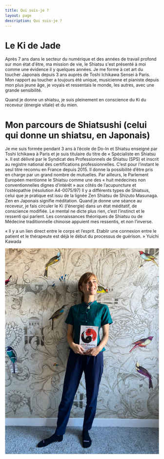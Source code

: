 ```yaml
---
title: Qui suis-je ?
layout: page
description: Qui suis-je ?
---
```


# Le Ki de Jade

Après 7 ans dans le secteur du numérique et des années de travail profond sur mon état d'être, ma mission de vie, le Shiatsu s'est présenté à moi comme une évidence il y quelques années. Je me forme à cet art du toucher Japonais depuis 3 ans auprès de Toshi Ichikawa Sensei à Paris.
Mon rapport au toucher a toujours été unique, musicienne et pianiste depuis mon plus jeune âge, je voyais et ressentais le monde, les autres, avec une grande sensibilité.

Quand je donne un shiatsu, je suis pleinement en conscience du Ki du receveur (énergie vitale) et du mien.


# Mon parcours de Shiatsushi (celui qui donne un shiatsu, en Japonais) 

Je me suis formée pendant 3 ans à l’école de Do-In et Shiatsu enseigné par Toshi Ichikawa à Paris et je suis titulaire du titre de « Spécialiste en Shiatsu ». Il est délivré par le Syndicat des Professionnels de Shiatsu (SPS) et inscrit au registre national des certifications professionnelles. C’est pour l’instant le seul titre reconnu en France depuis 2015. Il donne la possibilité d’être pris en charge par un grand nombre de mutuelles. Par ailleurs, le Parlement Européen mentionne le Shiatsu comme une des « huit médecines non conventionnelles dignes d’intérêt » aux côtés de l’acupuncture et l’ostéopathie (résolution A4-0075/97)
Il y a différents types de Shiatsus, celui que je pratique est issu de la lignée Zen Shiatsu de Shizuto Masunaga. Zen en Japonais signifie méditation. Quand je donne une séance au receveur, je fais circuler le Ki (l’énergie) dans un état méditatif, de conscience modifiée. Le mental ne dicte plus rien, c’est l’instinct et le ressenti qui parlent. Les connaissances théoriques de Shiatsu ou de Médecine traditionnelle chinoise appuient mes ressentis, et non l’inverse. 

 « Il y a un lien direct entre le corps et l’esprit. Etablir une connexion entre le patient et le thérapeute est déjà le début du processus de guérison. »
Yuichi Kawada

![Jade](/images/jade.jpg)
